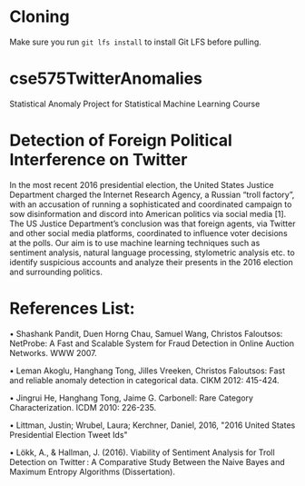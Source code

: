 # Cloning
Make sure you run `git lfs install` to install Git LFS before pulling.

# cse575TwitterAnomalies
Statistical Anomaly Project for Statistical Machine Learning Course


# Detection of Foreign Political Interference on Twitter
In the most recent 2016 presidential election, the United States Justice Department charged the Internet Research Agency, a Russian “troll factory”, with an accusation of running a sophisticated and coordinated campaign to sow disinformation and discord into American politics via social media [1]. The US Justice Department’s conclusion was that foreign agents, via Twitter and other social media platforms, coordinated to influence voter decisions at the polls. Our aim is to use machine learning techniques such as sentiment analysis, natural language processing, stylometric analysis etc. to identify suspicious accounts and analyze their presents in the 2016 election and surrounding politics.
  
# References List: 
• Shashank Pandit, Duen Horng Chau, Samuel Wang, Christos Faloutsos: NetProbe: A Fast and Scalable System for Fraud Detection in Online Auction Networks. WWW 2007.

• Leman Akoglu, Hanghang Tong, Jilles Vreeken, Christos Faloutsos: Fast and reliable anomaly detection in categorical data. CIKM 2012: 415-424.

• Jingrui He, Hanghang Tong, Jaime G. Carbonell: Rare Category Characterization. ICDM 2010: 226-235.

• Littman, Justin; Wrubel, Laura; Kerchner, Daniel, 2016, "2016 United States Presidential Election Tweet Ids"

• Lökk, A., & Hallman, J. (2016). Viability of Sentiment Analysis for Troll Detection on Twitter : A Comparative Study Between the Naive Bayes and Maximum Entropy Algorithms (Dissertation).
